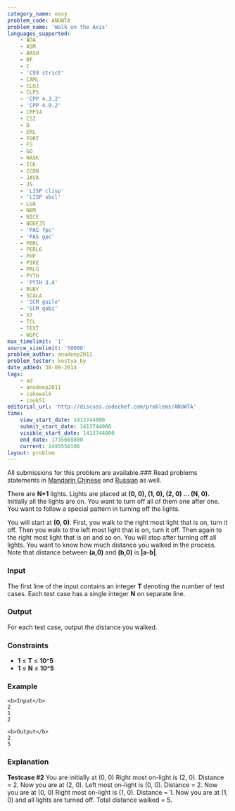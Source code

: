 ```yaml
---
category_name: easy
problem_code: ANUWTA
problem_name: 'Walk on the Axis'
languages_supported:
    - ADA
    - ASM
    - BASH
    - BF
    - C
    - 'C99 strict'
    - CAML
    - CLOJ
    - CLPS
    - 'CPP 4.3.2'
    - 'CPP 4.9.2'
    - CPP14
    - CS2
    - D
    - ERL
    - FORT
    - FS
    - GO
    - HASK
    - ICK
    - ICON
    - JAVA
    - JS
    - 'LISP clisp'
    - 'LISP sbcl'
    - LUA
    - NEM
    - NICE
    - NODEJS
    - 'PAS fpc'
    - 'PAS gpc'
    - PERL
    - PERL6
    - PHP
    - PIKE
    - PRLG
    - PYTH
    - 'PYTH 3.4'
    - RUBY
    - SCALA
    - 'SCM guile'
    - 'SCM qobi'
    - ST
    - TCL
    - TEXT
    - WSPC
max_timelimit: '1'
source_sizelimit: '50000'
problem_author: anudeep2011
problem_tester: kostya_by
date_added: 30-09-2014
tags:
    - ad
    - anudeep2011
    - cakewalk
    - cook51
editorial_url: 'http://discuss.codechef.com/problems/ANUWTA'
time:
    view_start_date: 1413744000
    submit_start_date: 1413744000
    visible_start_date: 1413744000
    end_date: 1735669800
    current: 1493558108
layout: problem
---
```

All submissions for this problem are available.###  Read problems statements in [Mandarin Chinese](http://www.codechef.com/download/translated/COOK51/mandarin/ANUWTA.pdf) and [Russian](http://www.codechef.com/download/translated/COOK51/russian/ANUWTA.pdf) as well.

There are **N+1** lights. Lights are placed at  **(0, 0), (1, 0), (2, 0) ... (**N**, 0).** Initially all the lights are on. You want to turn off all of them one after one. You want to follow a special pattern in turning off the lights.

You will start at **(0, 0)**. First, you walk to the right most light that is on, turn it off. Then you walk to the left most light that is on, turn it off. Then again to the right most light that is on and so on. You will stop after turning off all lights. You want to know how much distance you walked in the process. Note that distance between **(a,0)** and **(b,0)** is **|a-b|**.

### Input

The first line of the input contains an integer **T** denoting the number of test cases. Each test case has a single integer **N** on separate line.

### Output

For each test case, output the distance you walked.

### Constraints

- **1** ≤ **T** ≤ **10^5**
- **1** ≤ **N** ≤ **10^5**

### Example

```
<b>Input</b>
2
1
2

<b>Output</b>
2
5

```
### Explanation

**Testcase #2**
You are initially at (0, 0)
Right most on-light is (2, 0). Distance = 2.
Now you are at (2, 0).
Left most on-light is (0, 0). Distance = 2.
Now you are at (0, 0)
Right most on-light is (1, 0). Distance = 1.
Now you are at (1, 0) and all lights are turned off.
Total distance walked = 5.